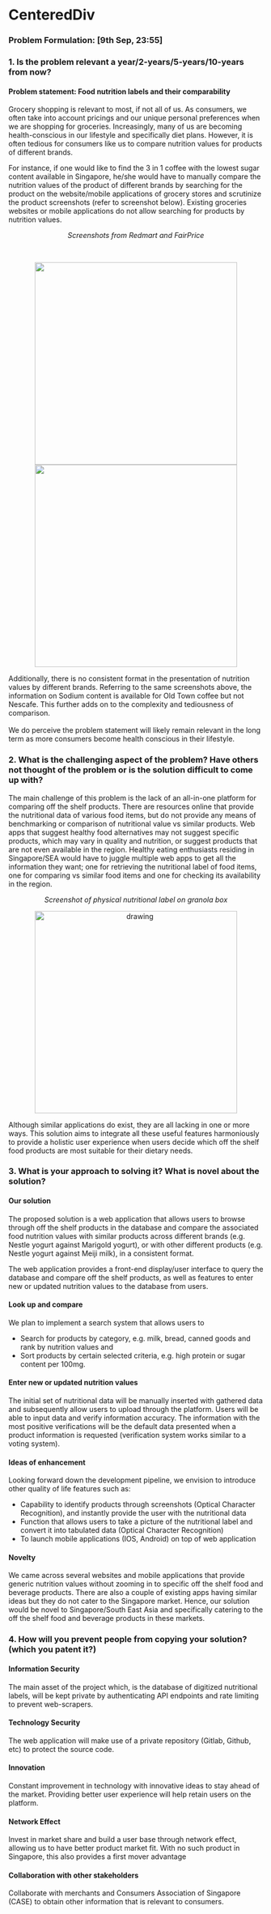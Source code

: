 # CenteredDiv

### Problem Formulation: [9th Sep, 23:55]

### 1. Is the problem relevant a year/2-years/5-years/10-years from now?

#### Problem statement: Food nutrition labels and their comparability

  Grocery shopping is relevant to most, if not all of us. As consumers, we often take into account pricings and our unique personal preferences when we are shopping for groceries. Increasingly, many of us are becoming health-conscious in our lifestyle and specifically diet plans. However, it is often tedious for consumers like us to compare nutrition values for products of different brands.

  For instance, if one would like to find the 3 in 1 coffee with the lowest sugar content available in Singapore, he/she would have to manually compare the nutrition values of the product of different brands by searching for the product on the website/mobile applications of grocery stores and scrutinize the product screenshots (refer to screenshot below). Existing groceries websites or mobile applications do not allow searching for products by nutrition values.
    <p align="center">
     <i>Screenshots from Redmart and FairPrice</i>
    </p>	
    <p align="center">
    <img src="https://iili.io/6BFSp4.md.png"  border="0"  width="400">
    <img src="https://iili.io/6BKuFn.md.png"  border="0"  width="400">
   </p>
   Additionally, there is no consistent format in the presentation of nutrition values by different brands. Referring to the same screenshots above, the information on Sodium content is available for Old Town coffee but not Nescafe. This further adds on to the complexity and tediousness of comparison.
   <br></br>
   We do perceive the problem statement will likely remain relevant in the long term as more consumers become health conscious in their lifestyle.

### 2. What is the challenging aspect of the problem? Have others not thought of the problem or is the solution difficult to come up with?

  The main challenge of this problem is the lack of an all-in-one platform for comparing off the shelf products. There are resources online that provide the nutritional data of various food items, but do not provide any means of benchmarking or comparison of nutritional value vs similar products. Web apps that suggest healthy food alternatives may not suggest specific products, which may vary in quality and nutrition, or suggest products that are not even available in the region. Healthy eating enthusiasts residing in Singapore/SEA would have to juggle multiple web apps to get all the information they want; one for retrieving the nutritional label of food items, one for comparing vs similar food items and one for checking its availability in the region.

  <p align="center">
   <i>Screenshot of physical nutritional label on granola box</i>
   </p>
  <p align="center">
  <img src="https://onecms-res.cloudinary.com/image/upload/s--BB0aXEcW--/c_fill%2Cg_auto%2Ch_676%2Cw_1200/f_auto%2Cq_auto/v1/tdy-migration/eglabels1_0.jpeg?itok=4t7gRPDE" alt="drawing" width="400"></img>
  </p>
  
  Although similar applications do exist, they are all lacking in one or more ways. This solution aims to integrate all these useful features harmoniously to provide a holistic user experience when users decide which off the shelf food products are most suitable for their dietary needs.

### 3. What is your approach to solving it? What is novel about the solution?
   #### Our solution
   The proposed solution is a web application that allows users to browse through off the shelf products in the database and compare the associated food nutrition values with similar products across different brands (e.g. Nestle yogurt against Marigold yogurt), or with other different products (e.g. Nestle yogurt against Meiji milk), in a consistent format.

   The web application provides a front-end display/user interface to query the database and compare off the shelf products, as well as features to enter new or updated nutrition values to the database from users.
   #### Look up and compare
   We plan to implement a search system that allows users to 
   - Search for products by category, e.g. milk, bread, canned goods and rank by nutrition values and
   - Sort products by certain selected criteria, e.g. high protein or sugar content per 100mg.
   #### Enter new or updated nutrition values
   The initial set of nutritional data will be manually inserted with gathered data and subsequently allow users to upload through the platform. Users will be able to input data and verify information accuracy. The information with the most positive verifications will be the default data presented when a product information is requested (verification system works similar to a voting system).
   #### Ideas of enhancement
   Looking forward down the development pipeline, we envision to introduce other quality of life features such as:
   - Capability to identify products through screenshots (Optical Character Recognition), and instantly provide the user with the nutritional data
   - Function that allows users to take a picture of the nutritional label and convert it into tabulated data (Optical Character Recognition)
   - To launch mobile applications (IOS, Android) on top of web application
   #### Novelty
   We came across several websites and mobile applications that provide generic nutrition values without zooming in to specific off the shelf food and beverage products. There are also a couple of existing apps having similar ideas but they do not cater to the Singapore market. Hence, our solution would be novel to Singapore/South East Asia and specifically catering to the off the shelf food and beverage products in these markets. 

### 4. How will you prevent people from copying your solution? (which you patent it?)

   #### Information Security
   The main asset of the project which, is the database of digitized nutritional labels, will be kept private by authenticating API endpoints and rate limiting to prevent web-scrapers. 

   #### Technology Security
   The web application will make use of a private repository (Gitlab, Github, etc) to protect the source code.

   #### Innovation
   Constant improvement in technology with innovative ideas to stay ahead of the market. Providing better user experience will help retain users on the platform.

   #### Network Effect
   Invest in market share and build a user base through network effect, allowing us to have better product market fit. With no such product in Singapore, this also provides a first mover advantage

   #### Collaboration with other stakeholders
   Collaborate with merchants and Consumers Association of Singapore (CASE) to obtain other information that is relevant to consumers.
	
